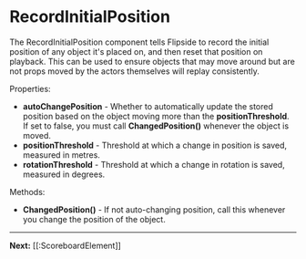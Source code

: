 # RecordInitialPosition

The RecordInitialPosition component tells Flipside to record the initial position of any object it's placed on, and then reset that position on playback.
This can be used to ensure objects that may move around but are not props moved by the actors themselves will replay consistently.

Properties:

* **autoChangePosition** - Whether to automatically update the stored position based on the object moving more than the **positionThreshold**. If set to false, you must call **ChangedPosition()** whenever the object is moved.
* **positionThreshold** - Threshold at which a change in position is saved, measured in metres.
* **rotationThreshold** - Threshold at which a change in rotation is saved, measured in degrees.

Methods:

* **ChangedPosition()** - If not auto-changing position, call this whenever you change the position of the object.

---

**Next:** [[:ScoreboardElement]]
